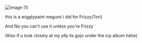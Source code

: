 ![image (1)](https://github.com/user-attachments/assets/8e77de6d-92ea-4ea3-bdfe-c735f939965b)

<p>this is a wigglypaint megumi i did for Frizzy(Tori)</p>
<p>And No you can't use it unless you're Frizzy </p>



<p>(Also if u look closely at my pfp its gojo under the icp album hehe)</p>
<!--
**G0J0SATORU/G0J0SATORU** is a ✨ _special_ ✨ repository because its `README.md` (this file) appears on your GitHub profile.

Here are some ideas to get you started:

- 🔭 I’m currently working on ...
- 🌱 I’m currently learning ...
- 👯 I’m looking to collaborate on ...
- 🤔 I’m looking for help with ...
- 💬 Ask me about ...
- 📫 How to reach me: ...
- 😄 Pronouns: ...
- ⚡ Fun fact: ...
-->

